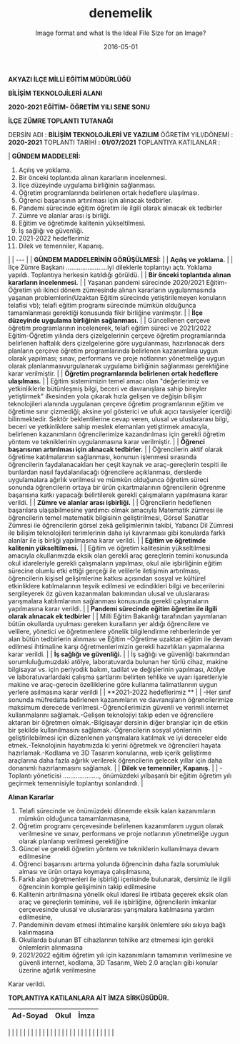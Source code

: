 ﻿---
layout: "post"
title: "denemelik"
subtitle: "Image format and what Is the Ideal File Size for an Image?"
active: "journal"
image:
  feature: "pc008.jpg"
date: "2016-05-01"
header-img: "img/postcover/pc008.jpg"
tags: [veli, kurs]
categories: [egitim, kurs]
comments: "true"
---

**AKYAZI İLÇE MİLLİ EĞİTİM MÜDÜRLÜĞÜ**

**BİLİŞİM TEKNOLOJİLERİ ALANI**

**2020-2021 EĞİTİM- ÖĞRETİM YILI SENE SONU**

**İLÇE ZÜMRE TOPLANTI TUTANAĞI**

DERSİN ADI :  **BİLİŞİM TEKNOLOJİLERİ VE YAZILIM**
 ÖĞRETİM YILI/DÖNEMİ :  **2020-2021**
 TOPLANTI TARİHİ  **: 01/07/2021**
 TOPLANTIYA KATILANLAR :

| **GÜNDEM MADDELERİ:**
1. Açılış ve yoklama.
2. Bir önceki toplantıda alınan kararların incelenmesi.
3. İlçe düzeyinde uygulama birliğinin sağlanması.
4. Öğretim programlarında belirlenen ortak hedeflere ulaşılması.
5. Öğrenci başarısının artırılması için alınacak tedbirler.
6. Pandemi sürecinde eğitim öğretim ile ilgili olarak alınacak ek tedbirler
7. Zümre ve alanlar arası iş birliği.
8. Eğitim ve öğretimde kalitenin yükseltilmesi.
9. İş sağlığı ve güvenliği.
10. 2021-2022 hedeflerimiz
11. Dilek ve temenniler, Kapanış.

 |
| --- |
| **GÜNDEM MADDELERİNİN GÖRÜŞÜLMESİ:** |
| **Açılış ve yoklama.** |
| İlçe Zümre Başkanı …………………..iyi dileklerle toplantıyı açtı. Yoklama yapıldı. Toplantıya herkesin katıldığı görüldü.
 |
| **Bir önceki toplantıda alınan kararların incelenmesi.** |
| Yaşanan pandemi sürecinde 2020/2021 Eğitim-Öğretim yılı ikinci dönem zümresinde alınan kararların uygulanmasında yaşanan problemlerin(Uzaktan Eğitim sürecinde yetiştirilemeyen konuların telafisi vb); telafi eğitim programı sürecinde mümkün olduğunca tamamlanması gerektiği konusunda fikir birliğine varılmıştır.
 |
| **İlçe düzeyinde uygulama birliğinin sağlanması.** |
| Güncellenen çerçeve öğretim programlarının incelenerek, telafi eğitim süreci ve 2021/2022 Eğitim-Öğretim yılında ders çizelgelerinin çerçeve öğretim programlarında belirlenen haftalık ders çizelgelerine göre uygulanması, hazırlanacak ders planların çerçeve öğretim programlarında belirlenen kazanımlara uygun olarak yapılması; sınav, performans ve proje notlarının yönetmeliğe uygun olarak planlanmasıvurgulanarak uygulama birliğinin sağlanması gerektiğine karar verilmiştir.
 |
| **Öğretim programlarında belirlenen ortak hedeflere ulaşılması.** |
| Eğitim sistemimizin temel amacı olan &quot;değerlerimiz ve yetkinliklerle bütünleşmiş bilgi, beceri ve davranışlara sahip bireyler yetiştirmek&quot; ilkesinden yola çıkarak hızla gelişen ve değişin bilişim teknolojileri alanında uygulanan çerçeve öğretim programlarının eğitim ve öğretime sınır çizmediği; aksine yol gösterici ve ufuk açıcı tavsiyeler içerdiği bilinmektedir. Sektör beklentilerine cevap veren, ulusal ve uluslararası bilgi, beceri ve yetkinliklere sahip meslek elemanları yetiştirmek amacıyla, belirlenen kazanımların öğrencilerimize kazandırılması için gerekli öğretim yöntem ve tekniklerinin uygulanmasına karar verilmiştir. |
| **Öğrenci başarısının artırılması için alınacak tedbirler.** |
| Öğrencilerin aktif olarak öğretime katılmalarının sağlanması, konunun işlenmesi sırasında öğrencilerin faydalanacakları her çeşit kaynak ve araç-gereçlerin tespiti ile bunlardan nasıl faydalanılacağı öğrencilere açıklanması, derslerde uygulamalara ağırlık verilmesi ve mümkün olduğunca öğretim süreci sonunda öğrencilerin ortaya bir ürün çıkartmalarının öğrencilerin öğrenme başarısına katkı yapacağı belirtilerek gerekli çalışmaların yapılmasına karar verildi.
 |
| **Zümre ve alanlar arası işbirliği.** |
| Öğrencilerin hedeflenen başarılara ulaşabilmesine yardımcı olmak amacıyla Matematik zümresi ile öğrencilerin temel matematik bilgisinin geliştirilmesi, Görsel Sanatlar Zümresi ile öğrencilerin görsel zekâ gelişimlerinin takibi, Yabancı Dil Zümresi ile bilişim teknolojileri terimlerinin daha iyi kavranması gibi konularda farklı alanlar ile iş birliği yapılmasına karar verildi.
 |
| **Eğitim ve öğretimde kalitenin yükseltilmesi.** |
| Eğitim ve öğretim kalitesinin yükseltilmesi amacıyla okullarımızda eksik olan gerekli araç gereçlerin temini konusunda okul idareleriyle gerekli çalışmaların yapılması, okul aile işbirliğinin eğitim sürecine olumlu etki ettiği gerçeği ile velilerle iletişimin artırılması, öğrencilerin kişisel gelişimlerine katkısı açısından sosyal ve kültürel etkinliklere katılmalarının teşvik edilmesi ve edindikleri bilgi ve becerilerini sergileyerek öz güven kazanmaları bakımından ulusal ve uluslararası yarışmalara katılımlarının sağlanması konusunda gerekli çalışmaların yapılmasına karar verildi. |
| **Pandemi sürecinde eğitim öğretim ile ilgili olarak alınacak ek tedbirler** |
| Milli Eğitim Bakanlığı tarafından yayımlanan bütün okullarda uyulması gereken kuralların yer aldığı öğrencilere ve velilere, yönetici ve öğretmenlere yönelik bilgilendirme rehberlerinde yer alan bütün tedbirlerin alınması ve Eğitim –Öğretime uzaktan eğitim ile devam edilmesi ihtimaline karşı öğretmenlerimizin gerekli hazırlıkları yapmalarına karar verildi. |
| **İş sağlığı ve güvenliği.** |
| İş sağlığı ve güvenliği bakımından sorumluluğumuzdaki atölye, laboratuvarda bulunan her türlü cihaz, makine bilgisayar vs. için periyodik bakım, tadilat ve değişlerinin yapılması, Atölye ve laboratuvarlardaki çalışma şartlarını belirten tehlike ve uyarı işaretleriyle makine ve araç-gerecin özelliklerine göre kullanma talimatlarının uygun yerlere asılmasına karar verildi |
| **2021-2022 hedeflerimiz **
 |
| -Her sınıf sonunda müfredatta belirlenen kazanımların ve davranışların öğrencilerimize maksimum derecede verilmesi.-Öğrencilerimizin güvenli ve verimli internet kullanmalarını sağlamak.-Gelişen teknolojiyi takip eden ve öğrencilere aktaran bir öğretmen olmak.-Bilgisayar dersinin diğer branşlar için de etkin bir şekilde kullanılmasını sağlamak.-Öğrencilerin sosyal yönlerinin geliştirilebilmesi için düzenlenen yarışmalara katılmak ve iyi dereceler elde etmek.-Teknolojinin hayatımızda ki yerini öğretmek ve öğrencileri hayata hazırlamak.-Kodlama ve 3D Tasarım konularına, web içerik geliştirme araçlarına daha fazla ağırlık verilerek öğrencilerin gelecek yıllar için daha donanımlı hazırlanmasını sağlamak.
 |
| **Dilek ve temenniler, Kapanış.** |
| -Toplantı yöneticisi ……………….., önümüzdeki yılbaşarılı bir eğitim öğretim yılı geçirmek temennisiyle toplantıyı sonlandırdı. |

**Alınan Kararlar**

1. Telafi sürecinde ve önümüzdeki dönemde eksik kalan kazanımların mümkün olduğunca tamamlanmasına,
2. Öğretim programı çerçevesinde belirlenen kazanımlarım uygun olarak verilmesine ve sınav, performans ve proje notlarının yönetmeliğe uygun olarak planlanıp verilmesi gerektiğine
3. Güncel ve gerekli öğretim yöntem ve tekniklerin kullanılmaya devam edilmesine
4. Öğrenci başarısını artırma yolunda öğrencinin daha fazla sorumluluk alması ve ürün ortaya koymaya çalışılmasına,
5. Farklı alan öğretmenleri ile işbirliği içerisinde bulunarak, dersimiz ile ilgili öğrencinin komple gelişiminin takip edilmesine
6. Kalitenin artırılmasına yönelik okul idaresi ile irtibata geçerek eksik olan araç ve gereçlerin teminine, veli ile işbirliğine, öğrencilerin imkanlar çerçevesinde ulusal ve uluslararası yarışmalara katılmasına yardım edilmesine,
7. Pandeminin devam etmesi ihtimaline karşılık önlemlere sıkı sıkıya bağlı kalınmasına
8. Okullarda bulunan BT cihazlarının tehlike arz etmemesi için gerekli önlemlerin alınmasına
9. 2021/2022 eğitim öğretim yılı için kazanımların tamamının verilmesine ve güvenli internet, kodlama, 3D Tasarım, Web 2.0 araçları gibi konular üzerine ağırlık verilmesine

Karar verildi.

**TOPLANTIYA KATILANLARA AİT İMZA SİRKÜSÜDÜR.**

| **Ad-Soyad** | **Okul** | **İmza** |
| --- | --- | --- |
|
 |
 |
 |
|
 |
 |
 |
|
 |
 |
 |
|
 |
 |
 |
|
 |
 |
 |
|
 |
 |
 |
|
 |
 |
 |
